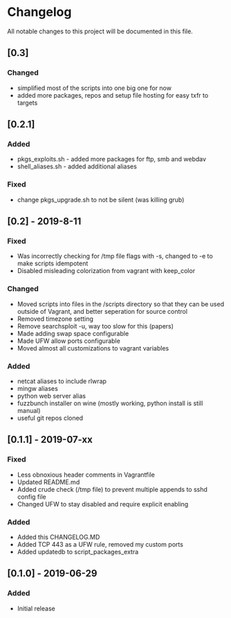 # Changelog
All notable changes to this project will be documented in this file.

## [0.3]
### Changed
- simplified most of the scripts into one big one for now
- added more packages, repos and setup file hosting for easy txfr to targets

## [0.2.1]
### Added
- pkgs_exploits.sh - added more packages for ftp, smb and webdav
- shell_aliases.sh - added additional aliases
### Fixed
- change pkgs_upgrade.sh to not be silent (was killing grub)

## [0.2] - 2019-8-11
### Fixed
- Was incorrectly checking for /tmp file flags with -s, changed to -e to make scripts idempotent
- Disabled misleading colorization from vagrant with keep_color
### Changed
- Moved scripts into files in the /scripts directory so that they can be used outside of Vagrant, and better seperation for source control
- Removed timezone setting
- Remove searchsploit -u, way too slow for this (papers)
- Made adding swap space configurable
- Made UFW allow ports configurable
- Moved almost all customizations to vagrant variables
### Added
- netcat aliases to include rlwrap
- mingw aliases
- python web server alias
- fuzzbunch installer on wine (mostly working, python install is still manual)
- useful git repos cloned

## [0.1.1] - 2019-07-xx
### Fixed
- Less obnoxious header comments in Vagrantfile
- Updated README.md
- Added crude check (/tmp file) to prevent multiple appends to sshd config file
- Changed UFW to stay disabled and require explicit enabling

### Added
- Added this CHANGELOG.MD
- Added TCP 443 as a UFW rule, removed my custom ports
- Added updatedb to script_packages_extra

## [0.1.0] - 2019-06-29
### Added
- Initial release
